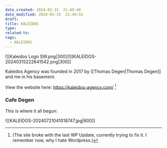 ```yaml
---
date_created: 2024-03-15  21:49:48
date_modified: 2024-03-15  21:49:55
draft: 
title: KALEIDOS
type: 
related-to: 
tags:
  - KALEIDOS
---
```



![[Kaleidos Logo SW.png|300]]![[KALEIDOS-20240315222641542.png|300]]

Kaleidos Agency was founded in 2017 by [[Thomas Degen|Thomas Degen]] and me in his basement.



View the website here: https://kaleidos-agency.com/ [^1]



### Cafe Degen

This is where it all begun:


![[KALEIDOS-20240721041018747.jpg|600]]





[^1]: (The site broke with the last WP Update, currently trying to fix it. I remember now, why I hate Wordpress.)